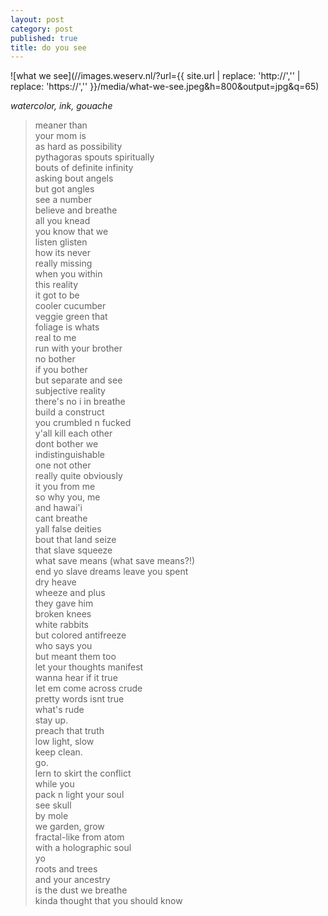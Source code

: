 ```yaml
---
layout: post
category: post
published: true
title: do you see
---
```

![what we see](//images.weserv.nl/?url={{ site.url | replace: 'http://','' | replace: 'https://','' }}/media/what-we-see.jpeg&h=800&output=jpg&q=65)
<!--more-->
<span class='date fr'>*watercolor, ink, gouache*</span><br>
  
  
  
>meaner than  
your mom is    
as hard as possibility   
pythagoras spouts spiritually  
bouts of definite infinity  
asking bout angels  
but got angles  
see a number  
believe and breathe  
all you knead  
you know that we    
listen glisten   
how its never  
really missing  
when you within  
this reality  
it got to be  
cooler cucumber  
veggie green that  
foliage is whats  
real to me  
run with your brother  
no bother  
if you bother  
but separate and see  
subjective reality  
there's no i in breathe  
build a construct  
you crumbled n fucked    
y'all kill each other  
dont bother we  
indistinguishable  
one not other  
really quite obviously  
it you from me  
so why you, me  
and hawai'i  
cant breathe  
yall false deities  
bout that land seize  
that slave squeeze  
what save means (what save means?!)  
end yo slave dreams
leave you spent  
dry heave  
wheeze and plus  
they gave him  
broken knees  
white rabbits  
but colored antifreeze  
who says you  
but meant them too     
let your thoughts manifest  
wanna hear if it true      
let em come across crude  
pretty words isnt true  
what's rude  
stay up.  
preach that truth  
low light, slow  
keep clean.  
go.  
lern to skirt the conflict  
while you  
pack n light your soul  
see skull  
by mole  
we garden, grow  
fractal-like from atom  
with a holographic soul  
yo  
roots and trees  
and your ancestry  
is the dust we breathe  
kinda thought that you should know
